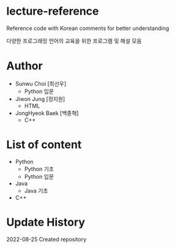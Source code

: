 # lecture-reference
Reference code with Korean comments for better understanding

다양한 프로그래밍 언어의 교육을 위한 프로그램 및 해설 모음

# Author
* Sunwu Choi [최선우]
  * Python 입문
* Jiwon Jung [정지원]
  * HTML
* JongHyeok Baek [백종혁]
  * C++

# List of content 
* Python
  * Python 기초
  * Python 입문
* Java
  * Java 기초
* C++

# Update History
2022-08-25 Created repository
